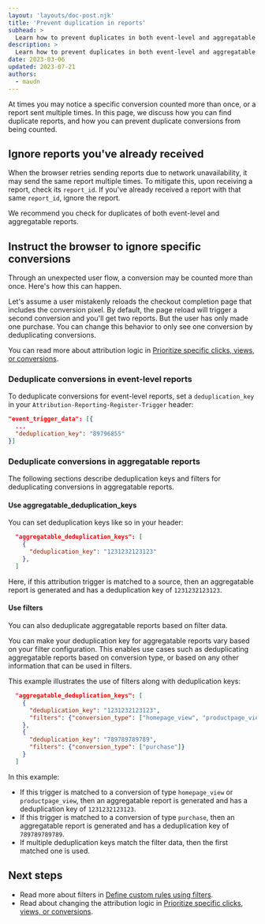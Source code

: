 ```yaml
---
layout: 'layouts/doc-post.njk'
title: 'Prevent duplication in reports'
subhead: >
  Learn how to prevent duplicates in both event-level and aggregatable reports.
description: >
  Learn how to prevent duplicates in both event-level and aggregatable reports.
date: 2023-03-06
updated: 2023-07-21
authors:
  - maudn
---
```


At times you may notice a specific conversion counted more than once, or a report sent multiple times. In this page, we discuss how you can find duplicate reports, and how you can prevent duplicate conversions from being counted.

## Ignore reports you've already received

When the browser retries sending reports due to network unavailability, it may send the same report multiple times.
To mitigate this, upon receiving a report, check its `report_id`. If you've already received a report with that same `report_id`, ignore the report.

We recommend you check for duplicates of both event-level and aggregatable reports.

##  Instruct the browser to ignore specific conversions

Through an unexpected user flow, a conversion may be counted more than once. Here's how this can happen.

Let's assume a user mistakenly reloads the checkout completion page that includes the conversion pixel. By default, the page reload will trigger a second conversion and you'll get two reports.
But the user has only made one purchase. You can change this behavior to only see one conversion by deduplicating conversions.

You can read more about attribution logic in [Prioritize specific clicks, views, or conversions](/docs/privacy-sandbox/attribution-reporting/change-attribution-logic/).

### Deduplicate conversions in event-level reports

To deduplicate conversions for event-level reports, set a `deduplication_key` in your `Attribution-Reporting-Register-Trigger` header: 

```json
"event_trigger_data": [{
  ...
  "deduplication_key": "89796855"
}]
```

### Deduplicate conversions in aggregatable reports

The following sections describe deduplication keys and filters for deduplicating conversions in aggregatable reports.

#### Use aggregatable_deduplication_keys

You can set deduplication keys like so in your header:

```json
  "aggregatable_deduplication_keys": [
    {
      "deduplication_key": "1231232123123"
    },
  ]
```

Here, if this attribution trigger is matched to a source, then an aggregatable report is generated and has a deduplication key of `1231232123123`.

#### Use filters

You can also deduplicate aggregatable reports based on filter data.

You can make your deduplication key for aggregatable reports vary based on your filter configuration. This enables use cases such as deduplicating aggregatable reports based on conversion type, or based on any other information that can be used in filters.

This example illustrates the use of filters along with deduplication keys:

```json
  "aggregatable_deduplication_keys": [
    {
      "deduplication_key": "1231232123123",
      "filters": {"conversion_type": ["homepage_view", "productpage_view"]}
    },
    {
      "deduplication_key": "789789789789",
      "filters": {"conversion_type": ["purchase"]}
    }
  ]
```
In this example:

* If this trigger is matched to a conversion of type `homepage_view` or `productpage_view`, then an aggregatable report is generated and has a deduplication key of `1231232123123`.
* If this trigger is matched to a conversion of type `purchase`, then an aggregatable report is generated and has a deduplication key of `789789789789`.
* If multiple deduplication keys match the filter data, then the first matched one is used.

## Next steps

* Read more about filters in [Define custom rules using filters](/docs/privacy-sandbox/attribution-reporting/define-filters/).
* Read about changing the attribution logic in  [Prioritize specific clicks, views, or conversions](/docs/privacy-sandbox/attribution-reporting/change-attribution-logic/).
